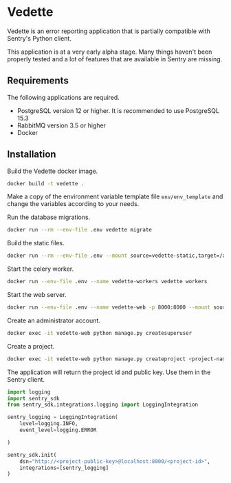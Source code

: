 # Vedette

Vedette is an error reporting application that is partially compatible with Sentry's
Python client.

This application is at a very early alpha stage. Many things haven't been properly
tested and a lot of features that are available in Sentry are missing. 

## Requirements

The following applications are required.

* PostgreSQL version 12 or higher. It is recommended to use PostgreSQL 15.3
* RabbitMQ version 3.5 or higher
* Docker

## Installation

Build the Vedette docker image.

```bash
docker build -t vedette .
```

Make a copy of the environment variable template file `env/env_template` and
change the variables according to your needs.

Run the database migrations.

```bash
docker run --rm --env-file .env vedette migrate
```

Build the static files.

```bash
docker run --rm --env-file .env --mount source=vedette-static,target=/app/static vedette python manage.py collectstatic --noinput --clear 
```

Start the celery worker.

```bash
docker run --env-file .env --name vedette-workers vedette workers
```

Start the web server.

```bash
docker run --env-file .env --name vedette-web -p 8000:8000 --mount source=vedette-static,target=/app/static,ro vedette web
```

Create an administrator account.

```bash
docker exec -it vedette-web python manage.py createsuperuser
```

Create a project.

```bash
docker exec -it vedette-web python manage.py createproject <project-name>
```

The application will return the project id and public key. Use them in the
Sentry client. 

```python
import logging
import sentry_sdk
from sentry_sdk.integrations.logging import LoggingIntegration

sentry_logging = LoggingIntegration(
    level=logging.INFO,
    event_level=logging.ERROR

)

sentry_sdk.init(
    dsn="http://<project-public-key>@localhost:8000/<project-id>",
    integrations=[sentry_logging]
)
```

